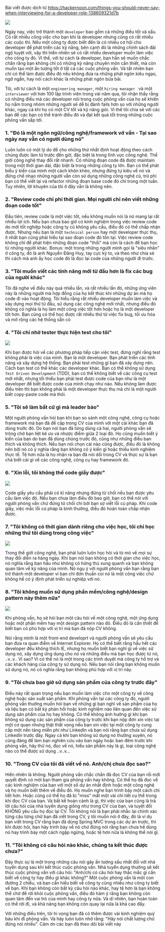 Bài viết được dịch từ https://hackernoon.com/things-you-should-never-say-when-interviewing-for-a-developer-role-138609321d7b

![](https://images.viblo.asia/526c6b75-b92d-4e0d-aa86-a12bd29fca54.jpg)

Ngày nay, việc trở thành một `developer` bao gồm cả những điều tốt và xấu. Có rất nhiều công việc cho bạn khi là developer nhưng cũng có rất nhiều các cuộc thi. Nếu một công ty được biết đến là có nhiều cơ hội cho developer để phát triển các kỹ nằng, bên cạnh đó là những chính sách đãi ngộ tuyệt vời,  vậy thì hiển nhiên sẽ có rất nhiều developer muốn làm việc cho công ty đó. Vì thế, với tư cách là developer, bạn hẳn sẽ muốn chắc chắn rằng bạn không chỉ có những kỹ năng chuyên môn cần thiết, mà còn muốn tạo một ấn tượng tốt ở tất cả các cuộc phỏng vấn. Và tất nhiên bạn chỉ có thể làm được điều đó nếu không đưa ra những phát ngôn kiêu ngạo, ngớ ngẩn, hay nói cách khác là những phát ngôn bừa bãi. 

Tôi, với tư cách là một `engineering manager`, một `hiring manager ` và một `interviewer` với hơn 100 lập trình viên trong vài năm qua, tôi nhận thấy rằng có những điều mà các developer nói trong cuộc phỏng vấn của họ sẽ khiến họ nằm trong nhóm những người sẽ dễ bị đánh fails hơn so với những người khác, ngay cả khi họ có một CV tốt và kỹ năng giỏi. Vì thế tôi chia sẻ với các bạn để các bạn có thể tránh điều đó và đạt kết quả tốt trong những cuộc phỏng vấn sắp tới. 
### 1. "Đó là một ngôn ngữ/công nghệ/framework vớ vẩn - Tại sao ngày nay vẫn có người dùng nó"
Luôn luôn có một lý do để cho những thứ nhất định hoạt động theo cách chúng được làm từ trước đến giờ, đặc biệt là trong lĩnh vực công nghệ. Thế giới công nghệ thay đổi rất nhanh. Có những đoạn code đã được maintain trong một thời gian dài, đặc biệt là trong những công ty lớn. Bạn có thể phát biểu ý kiến của mình một cách khôn khéo, nhưng đừng tự kiêu về nó và đừng chế nhạo những người vẫn còn sử dụng những công nghệ cũ, trừ phi bạn có thể viết lại và refactor những đoạn base code đó chỉ trong một tuần. Tuy nhiên, lời khuyên của tôi ở đây vẫn là không nên. 
### 2. "Review code chỉ phí thời gian. Mọi người chỉ nên viết những đoạn code tốt"
Đầu tiên, review code là một việc tốt, nếu không muốn nói là nó mang lại rất nhiều lợi ích. Nếu bạn chưa bao giờ có kinh nghiệm trong việc review code do mới tốt nghiệp hoặc công ty cũ không yêu cầu, điều đó có thể chấp nhận được. Nhưng nếu bạn là một `technical person` hay một developer thực thụ, ít nhất bạn cũng phải hiểu tại sao đoạn code đó tồn tại. Việc review code không chỉ để phát hiện những đoạn code "thối" mà còn là cách để bạn học từ những người khác. 
Bonus: một trong những người mình gọi là "siêu nhân" ở công ty, đó là anh Nguyễn Đăng Huy, tay cực kỳ to, và theo như chia sẻ thì cách mà anh ấy học code đó là đọc lại code của những người đi trước. 
### 3. "Tôi muốn viết các tính năng mới từ đầu hơn là fix các bug của người khác"
Tôi đã nghe về điều này quá nhiều lần, và rất nhiều lần đó, những ứng viên này là những người mà hợp đồng của họ kết thúc khi những dự án mà họ code đi vào hoạt động. Tôi hiểu rằng rất nhiều developer muốn làm việc và xây dựng mọi thứ từ đầu, sử dụng các công nghệ mới nhất, nhưng điều đó không có nghĩa là họ làm một công việc tốt hơn hoặc họ là một developer tốt hơn. Bạn cũng có thể học được rất nhiều thứ từ việc fix bug, tối ưu hóa và mở rộng các hệ thống sẵn có 
### 4. "Tôi chỉ nhờ tester thực hiện test cho tôi"
![](https://images.viblo.asia/b1424cde-2757-49c6-a683-f02d70183f35.jpeg)

Khi bạn được hỏi về các phương pháp tiếp cận việc test, đừng nghĩ rằng test không phải là việc của mình. Bạn là một developer. Bạn phát triển các tính năng và xây dựng hệ thống. Bạn phải test những gì bạn đã xây dựng nên. Cách bạn test có thể khác các developer khác. Bạn có thể không sử dụng `Test Driven Development` (TDD), bạn có thể không biết về các công cụ test mới nhất, nhưng tối thiểu bạn phải test được code của bạn như là một developer để biết được code của mình chạy như nào. Nếu không làm được điều trên thì bạn không phải là một developer thực thụ mà chỉ là một người biết copy-paste code mà thôi. 
### 5. "Tôi sẽ làm bất cứ gì mà leader bảo"
Một người phỏng vấn hỏi bạn khi bạn so sánh một công nghệ, công cụ hoặc framework mà bạn đã đề cập trong CV của mình với một cái khác bạn đã dùng trước đó. Do bạn nói bạn đã từng dùng cả hai, người phỏng vấn sẽ trông chờ bạn liệt kê ưu và nhược điểm giữa 2 loại đó. Họ cũng muốn biết ý kiến của bạn do bạn đã dùng chúng trước đó, cũng như những điều bạn thích và không thích. Nếu bạn nói chọn cái nào cũng được, điều đó là không nên bởi nó có ý nghĩa rằng bạn không có ý kiến gì hoặc thiếu kinh nghiệm thực tế. Tệ hơn nữa là họ nhận ra bạn đã nói dối trong CV và thực sự là bạn chả biết cái gì về các công nghệ, công cụ hay framework đó. 
### 6. "Xin lỗi, tôi không thể code giấy được"
![](https://images.viblo.asia/4f61c813-5d28-4ce5-b19c-8ccf0ccdf420.jpeg)

Code giấy yêu cầu phải có kĩ năng nhưng đừng từ chối nếu bạn được yêu cầu làm việc đó. Nếu bạn chưa làm điều đó bao giờ, bạn có thể nói với người phỏng vấn chứ đừng từ chối chỉ bởi bạn sợ viết lỗi cú pháp. Khi code giấy, việc mắc lỗi cú pháp là bình thường, điều đó hoàn toàn chấp nhận được. 
### 7. "Tôi không có thời gian dành riêng cho việc học, tôi chỉ học những thứ tôi dùng trong công việc"
![](https://images.viblo.asia/4c08d057-73cf-4952-a8f5-9d4cfbb1378c.png)

Trong thế giới công nghệ, bạn phải luôn luôn học hỏi và tò mò về mọi sự thay đổi diễn ra hàng ngày. Khi bạn nói bạn không có thời gian cho việc học, nó nghĩa rằng bạn hầu như không có hứng thú xung quanh và bạn không quan tâm về kỹ năng của mình. Nó ngụ ý với người phỏng vấn bạn rằng bạn trở thành một developer vì bạn chỉ đơn thuần coi nó là một công việc chứ không hề có ý định phát triển sự nghiệp với nó. 
### 8. "Tôi không muốn sử dụng phần mềm/công nghệ/design pattern này thêm nữa"
![](https://images.viblo.asia/3ac9d999-5f3e-47f7-a9e1-94241f7b18ed.jpeg)

Khi phỏng vấn, họ sẽ hỏi bạn một câu hỏi về một công nghệ, một ứng dụng hoặc một phần mềm hay một design pattern nào đó. Điều đó là cần thiết để biết bạn có phù hợp với vị trí mà bạn đã nộp CV không.

Nói rằng mình là một front-end developrt và người phỏng vấn sẽ yêu cầu bạn đưa ra quan điểm về Internet Explorer. Họ có thể biết rằng hầu hết các developer đều không thích IE, nhưng họ muốn biết bạn nghĩ gì về việc sử dụng nó, xây dựng ứng dụng cho nó và những điều mà bạn học được từ nó, ..v..v.. Vì sao? Vì có thể nó là một trong các trình duyệt mà công ty hỗ trợ và các khách hàng của công ty sử dụng nó. Nếu bạn nói rằng bạn không muốn sử dụng nó, nó có nghĩa rằng bạn không phù hợp với vị trí này.
### 9. "Tôi chưa bao giờ sử dụng sản phẩm của công ty trước đây"
Điều này rất quan trọng nếu bạn muốn làm việc cho một công ty về công nghệ hoặc sản xuất sản phẩm. Khi phỏng vấn tại các công ty đó, người phỏng vấn thường muốn hỏi bạn về những gì bạn nghĩ về sản phẩm của họ và liệu bạn có bất kỳ phản hồi hoặc kinh nghiệm nào liên quan đến việc sử dụng sản phẩm của họ hay không. Có thể không ảnh hưởng gì khi bạn không sử dụng các sản phẩm của công ty trước khi bạn nộp đơn xin việc tại một cơ quan nhưng thật thất vọng nếu bạn xin việc tại một công ty cung cấp một nền tảng miễn phí như LinkedIn và bạn nói rằng bạn chưa sử dụng LinkedIn trước đây. Ngay cả khi bạn không sử dụng nó thường xuyên, nó  cũng đáng để làm bạn nghiên cứu vào ban ngày hoặc ban đêm trước khi phỏng vấn, hãy thử nó, đọc về nó, hiểu sản phẩm này là gì, loại công nghệ nào có thể được sử dụng ..v..v...
### 10. "Trong CV của tôi đã viết về nó. Anh/chị chưa đọc sao?"
Hiển nhiên là không. Người phỏng vấn chắc chắn đã đọc CV của bạn rồi mới quyết định có mời bạn tham gia phỏng vấn hay không. Có thể họ đã đọc về các kinh nghiệm của bạn với một số dự án nhất định hoặc một công nghệ và họ muốn biết thêm về điều đó. Họ muốn nghe bạn trình bày một cách chi tiết hơn. Hoặc cũng có thể họ đã bị "miss" mất một vài chi tiết cụ thể trong khi đọc CV của bạn. Và bất kể hoàn cảnh là gì, thì việc của bạn cũng là trả lời câu hỏi của nhà tuyển dụng giống như trong CV của bạn, và tuyệt đối KHÔNG yêu cầu họ đọc lại CV. Tôi không nói là bạn phải nhắc lại chính xác từng câu từng chữ bạn đã viết trong CV, ý tôi muốn nói ở đây, đó là ví dụ bạn viết trong CV rằng bạn đã dùng Spring MVC trong các dự án trước, thì khi được hỏi, bạn hãy trình bày về nó chứ đừng nói rằng bạn chưa hề dùng nó hay trình bày một cách ngập ngừng, hoặc tệ hơn nữa là không thể nói gì. 
### 11. "Tôi không có câu hỏi nào khác, chúng ta kết thúc được chưa?"
Đây thực sự là một trong những câu nói gây ấn tượng xấu nhất đối với nhà tuyển dụng sau khi kết thúc cuộc phỏng vấn. Nhà tuyển dụng thường sẽ kết thúc cuộc phỏng vấn với câu hỏi: "Anh/chị có câu hỏi hay  thắc mắc gì cần biết về công ty hay điều gì khác không?" Một cuộc phỏng vấn là một con đường 2 chiều, và bạn cần hiểu biết về công ty cũng nhiều như công ty biết về bạn. Khi bạn không còn bất kỳ câu hỏi nào khác, hay tệ hơn là bạn không thể chờ để rời khỏi cuộc phỏng vấn, điều đó hàm ý rằng bạn không còn quan tâm đến vai trò của mình hay công ty nữa. Và dĩ nhiên, bạn hoàn toàn có thể rời đi, và khả năng bạn không còn quay lại nữa là khá cao đấy.

Với những điều trên, tôi hi vọng bạn đã có thêm được vài kinh nghiệm quý báu khi đi phỏng vấn. Và hãy luôn luôn nhớ rằng: "Hãy nói chất lượng chứ đừng nói nhiều".
Cảm ơn các bạn đã theo dõi bài viết này